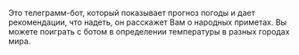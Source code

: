 Это телеграмм-бот, который показывает прогноз погоды и дает рекомендации, что надеть, он расскажет Вам о народных приметах. Вы можете поиграть с ботом в определении температуры в разных городах мира.
